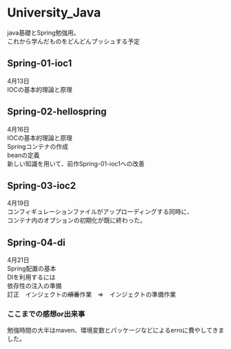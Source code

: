 # University_Java
java基礎とSpring勉強用。<br/>
これから学んだものをどんどんプッシュする予定

## Spring-01-ioc1
4月13日<br>
IOCの基本的理論と原理

## Spring-02-hellospring
4月16日<br>
IOCの基本的理論と原理<br>
Springコンテナの作成<br>
beanの定義<br>
新しい知識を用いて、前作Spring-01-ioc1への改善

## Spring-03-ioc2
4月19日<br>
コンフィギュレーションファイルがアップローディングする同時に、<br>
コンテナ内のオプションの初期化が既に終わった。

## Spring-04-di
4月21日<br>
Spring配置の基本<br>
DIを利用するには<br>
依存性の注入の準備<br>
訂正　インジェクトの~~順番~~作業　⇒　インジェクトの準備作業
### ここまでの感想or出来事
勉強時間の大半はmaven、環境変数とパッケージなどによるerroに費やしてきました。
